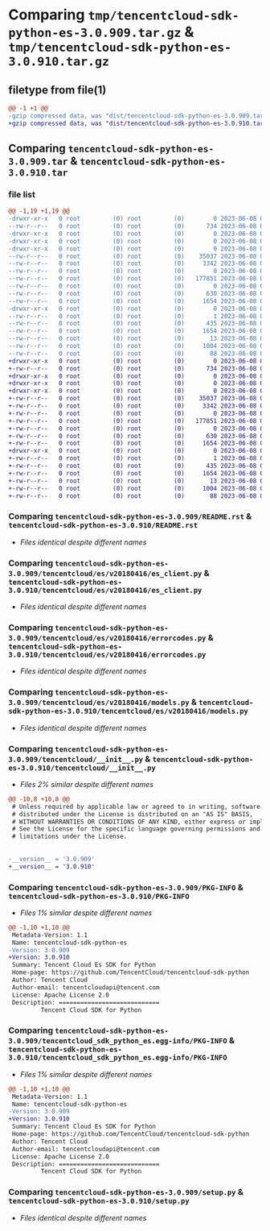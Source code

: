 # Comparing `tmp/tencentcloud-sdk-python-es-3.0.909.tar.gz` & `tmp/tencentcloud-sdk-python-es-3.0.910.tar.gz`

## filetype from file(1)

```diff
@@ -1 +1 @@
-gzip compressed data, was "dist/tencentcloud-sdk-python-es-3.0.909.tar", last modified: Thu Jun  8 00:24:47 2023, max compression
+gzip compressed data, was "dist/tencentcloud-sdk-python-es-3.0.910.tar", last modified: Thu Jun  8 09:10:56 2023, max compression
```

## Comparing `tencentcloud-sdk-python-es-3.0.909.tar` & `tencentcloud-sdk-python-es-3.0.910.tar`

### file list

```diff
@@ -1,19 +1,19 @@
-drwxr-xr-x   0 root         (0) root         (0)        0 2023-06-08 00:24:47.000000 tencentcloud-sdk-python-es-3.0.909/
--rw-r--r--   0 root         (0) root         (0)      734 2023-06-08 00:24:47.000000 tencentcloud-sdk-python-es-3.0.909/README.rst
-drwxr-xr-x   0 root         (0) root         (0)        0 2023-06-08 00:24:47.000000 tencentcloud-sdk-python-es-3.0.909/tencentcloud/
-drwxr-xr-x   0 root         (0) root         (0)        0 2023-06-08 00:24:47.000000 tencentcloud-sdk-python-es-3.0.909/tencentcloud/es/
-drwxr-xr-x   0 root         (0) root         (0)        0 2023-06-08 00:24:47.000000 tencentcloud-sdk-python-es-3.0.909/tencentcloud/es/v20180416/
--rw-r--r--   0 root         (0) root         (0)    35037 2023-06-08 00:24:47.000000 tencentcloud-sdk-python-es-3.0.909/tencentcloud/es/v20180416/es_client.py
--rw-r--r--   0 root         (0) root         (0)     3342 2023-06-08 00:24:47.000000 tencentcloud-sdk-python-es-3.0.909/tencentcloud/es/v20180416/errorcodes.py
--rw-r--r--   0 root         (0) root         (0)        0 2023-06-08 00:24:47.000000 tencentcloud-sdk-python-es-3.0.909/tencentcloud/es/v20180416/__init__.py
--rw-r--r--   0 root         (0) root         (0)   177851 2023-06-08 00:24:47.000000 tencentcloud-sdk-python-es-3.0.909/tencentcloud/es/v20180416/models.py
--rw-r--r--   0 root         (0) root         (0)        0 2023-06-08 00:24:47.000000 tencentcloud-sdk-python-es-3.0.909/tencentcloud/es/__init__.py
--rw-r--r--   0 root         (0) root         (0)      630 2023-06-08 00:24:47.000000 tencentcloud-sdk-python-es-3.0.909/tencentcloud/__init__.py
--rw-r--r--   0 root         (0) root         (0)     1654 2023-06-08 00:24:47.000000 tencentcloud-sdk-python-es-3.0.909/PKG-INFO
-drwxr-xr-x   0 root         (0) root         (0)        0 2023-06-08 00:24:47.000000 tencentcloud-sdk-python-es-3.0.909/tencentcloud_sdk_python_es.egg-info/
--rw-r--r--   0 root         (0) root         (0)        1 2023-06-08 00:24:47.000000 tencentcloud-sdk-python-es-3.0.909/tencentcloud_sdk_python_es.egg-info/dependency_links.txt
--rw-r--r--   0 root         (0) root         (0)      435 2023-06-08 00:24:47.000000 tencentcloud-sdk-python-es-3.0.909/tencentcloud_sdk_python_es.egg-info/SOURCES.txt
--rw-r--r--   0 root         (0) root         (0)     1654 2023-06-08 00:24:47.000000 tencentcloud-sdk-python-es-3.0.909/tencentcloud_sdk_python_es.egg-info/PKG-INFO
--rw-r--r--   0 root         (0) root         (0)       13 2023-06-08 00:24:47.000000 tencentcloud-sdk-python-es-3.0.909/tencentcloud_sdk_python_es.egg-info/top_level.txt
--rw-r--r--   0 root         (0) root         (0)     1004 2023-06-08 00:24:47.000000 tencentcloud-sdk-python-es-3.0.909/setup.py
--rw-r--r--   0 root         (0) root         (0)       88 2023-06-08 00:24:47.000000 tencentcloud-sdk-python-es-3.0.909/setup.cfg
+drwxr-xr-x   0 root         (0) root         (0)        0 2023-06-08 09:10:56.000000 tencentcloud-sdk-python-es-3.0.910/
+-rw-r--r--   0 root         (0) root         (0)      734 2023-06-08 09:10:56.000000 tencentcloud-sdk-python-es-3.0.910/README.rst
+drwxr-xr-x   0 root         (0) root         (0)        0 2023-06-08 09:10:56.000000 tencentcloud-sdk-python-es-3.0.910/tencentcloud/
+drwxr-xr-x   0 root         (0) root         (0)        0 2023-06-08 09:10:56.000000 tencentcloud-sdk-python-es-3.0.910/tencentcloud/es/
+drwxr-xr-x   0 root         (0) root         (0)        0 2023-06-08 09:10:56.000000 tencentcloud-sdk-python-es-3.0.910/tencentcloud/es/v20180416/
+-rw-r--r--   0 root         (0) root         (0)    35037 2023-06-08 09:10:56.000000 tencentcloud-sdk-python-es-3.0.910/tencentcloud/es/v20180416/es_client.py
+-rw-r--r--   0 root         (0) root         (0)     3342 2023-06-08 09:10:56.000000 tencentcloud-sdk-python-es-3.0.910/tencentcloud/es/v20180416/errorcodes.py
+-rw-r--r--   0 root         (0) root         (0)        0 2023-06-08 09:10:56.000000 tencentcloud-sdk-python-es-3.0.910/tencentcloud/es/v20180416/__init__.py
+-rw-r--r--   0 root         (0) root         (0)   177851 2023-06-08 09:10:56.000000 tencentcloud-sdk-python-es-3.0.910/tencentcloud/es/v20180416/models.py
+-rw-r--r--   0 root         (0) root         (0)        0 2023-06-08 09:10:56.000000 tencentcloud-sdk-python-es-3.0.910/tencentcloud/es/__init__.py
+-rw-r--r--   0 root         (0) root         (0)      630 2023-06-08 09:10:56.000000 tencentcloud-sdk-python-es-3.0.910/tencentcloud/__init__.py
+-rw-r--r--   0 root         (0) root         (0)     1654 2023-06-08 09:10:56.000000 tencentcloud-sdk-python-es-3.0.910/PKG-INFO
+drwxr-xr-x   0 root         (0) root         (0)        0 2023-06-08 09:10:56.000000 tencentcloud-sdk-python-es-3.0.910/tencentcloud_sdk_python_es.egg-info/
+-rw-r--r--   0 root         (0) root         (0)        1 2023-06-08 09:10:56.000000 tencentcloud-sdk-python-es-3.0.910/tencentcloud_sdk_python_es.egg-info/dependency_links.txt
+-rw-r--r--   0 root         (0) root         (0)      435 2023-06-08 09:10:56.000000 tencentcloud-sdk-python-es-3.0.910/tencentcloud_sdk_python_es.egg-info/SOURCES.txt
+-rw-r--r--   0 root         (0) root         (0)     1654 2023-06-08 09:10:56.000000 tencentcloud-sdk-python-es-3.0.910/tencentcloud_sdk_python_es.egg-info/PKG-INFO
+-rw-r--r--   0 root         (0) root         (0)       13 2023-06-08 09:10:56.000000 tencentcloud-sdk-python-es-3.0.910/tencentcloud_sdk_python_es.egg-info/top_level.txt
+-rw-r--r--   0 root         (0) root         (0)     1004 2023-06-08 09:10:56.000000 tencentcloud-sdk-python-es-3.0.910/setup.py
+-rw-r--r--   0 root         (0) root         (0)       88 2023-06-08 09:10:56.000000 tencentcloud-sdk-python-es-3.0.910/setup.cfg
```

### Comparing `tencentcloud-sdk-python-es-3.0.909/README.rst` & `tencentcloud-sdk-python-es-3.0.910/README.rst`

 * *Files identical despite different names*

### Comparing `tencentcloud-sdk-python-es-3.0.909/tencentcloud/es/v20180416/es_client.py` & `tencentcloud-sdk-python-es-3.0.910/tencentcloud/es/v20180416/es_client.py`

 * *Files identical despite different names*

### Comparing `tencentcloud-sdk-python-es-3.0.909/tencentcloud/es/v20180416/errorcodes.py` & `tencentcloud-sdk-python-es-3.0.910/tencentcloud/es/v20180416/errorcodes.py`

 * *Files identical despite different names*

### Comparing `tencentcloud-sdk-python-es-3.0.909/tencentcloud/es/v20180416/models.py` & `tencentcloud-sdk-python-es-3.0.910/tencentcloud/es/v20180416/models.py`

 * *Files identical despite different names*

### Comparing `tencentcloud-sdk-python-es-3.0.909/tencentcloud/__init__.py` & `tencentcloud-sdk-python-es-3.0.910/tencentcloud/__init__.py`

 * *Files 2% similar despite different names*

```diff
@@ -10,8 +10,8 @@
 # Unless required by applicable law or agreed to in writing, software
 # distributed under the License is distributed on an "AS IS" BASIS,
 # WITHOUT WARRANTIES OR CONDITIONS OF ANY KIND, either express or implied.
 # See the License for the specific language governing permissions and
 # limitations under the License.
 
 
-__version__ = '3.0.909'
+__version__ = '3.0.910'
```

### Comparing `tencentcloud-sdk-python-es-3.0.909/PKG-INFO` & `tencentcloud-sdk-python-es-3.0.910/PKG-INFO`

 * *Files 1% similar despite different names*

```diff
@@ -1,10 +1,10 @@
 Metadata-Version: 1.1
 Name: tencentcloud-sdk-python-es
-Version: 3.0.909
+Version: 3.0.910
 Summary: Tencent Cloud Es SDK for Python
 Home-page: https://github.com/TencentCloud/tencentcloud-sdk-python
 Author: Tencent Cloud
 Author-email: tencentcloudapi@tencent.com
 License: Apache License 2.0
 Description: ============================
         Tencent Cloud SDK for Python
```

### Comparing `tencentcloud-sdk-python-es-3.0.909/tencentcloud_sdk_python_es.egg-info/PKG-INFO` & `tencentcloud-sdk-python-es-3.0.910/tencentcloud_sdk_python_es.egg-info/PKG-INFO`

 * *Files 1% similar despite different names*

```diff
@@ -1,10 +1,10 @@
 Metadata-Version: 1.1
 Name: tencentcloud-sdk-python-es
-Version: 3.0.909
+Version: 3.0.910
 Summary: Tencent Cloud Es SDK for Python
 Home-page: https://github.com/TencentCloud/tencentcloud-sdk-python
 Author: Tencent Cloud
 Author-email: tencentcloudapi@tencent.com
 License: Apache License 2.0
 Description: ============================
         Tencent Cloud SDK for Python
```

### Comparing `tencentcloud-sdk-python-es-3.0.909/setup.py` & `tencentcloud-sdk-python-es-3.0.910/setup.py`

 * *Files identical despite different names*

